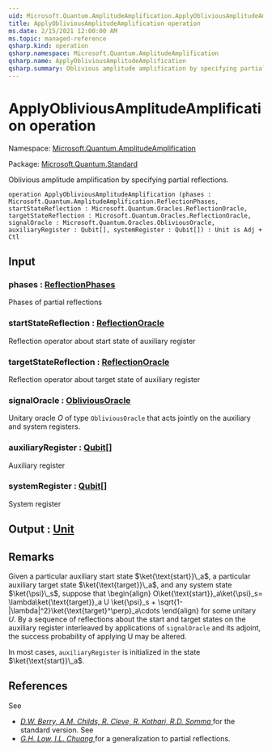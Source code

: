 ```yaml
---
uid: Microsoft.Quantum.AmplitudeAmplification.ApplyObliviousAmplitudeAmplification
title: ApplyObliviousAmplitudeAmplification operation
ms.date: 2/15/2021 12:00:00 AM
ms.topic: managed-reference
qsharp.kind: operation
qsharp.namespace: Microsoft.Quantum.AmplitudeAmplification
qsharp.name: ApplyObliviousAmplitudeAmplification
qsharp.summary: Oblivious amplitude amplification by specifying partial reflections.
---
```


# ApplyObliviousAmplitudeAmplification operation

Namespace: [Microsoft.Quantum.AmplitudeAmplification](xref:Microsoft.Quantum.AmplitudeAmplification)

Package: [Microsoft.Quantum.Standard](https://nuget.org/packages/Microsoft.Quantum.Standard)


Oblivious amplitude amplification by specifying partial reflections.

```qsharp
operation ApplyObliviousAmplitudeAmplification (phases : Microsoft.Quantum.AmplitudeAmplification.ReflectionPhases, startStateReflection : Microsoft.Quantum.Oracles.ReflectionOracle, targetStateReflection : Microsoft.Quantum.Oracles.ReflectionOracle, signalOracle : Microsoft.Quantum.Oracles.ObliviousOracle, auxiliaryRegister : Qubit[], systemRegister : Qubit[]) : Unit is Adj + Ctl
```


## Input

### phases : [ReflectionPhases](xref:Microsoft.Quantum.AmplitudeAmplification.ReflectionPhases)

Phases of partial reflections


### startStateReflection : [ReflectionOracle](xref:Microsoft.Quantum.Oracles.ReflectionOracle)

Reflection operator about start state of auxiliary register


### targetStateReflection : [ReflectionOracle](xref:Microsoft.Quantum.Oracles.ReflectionOracle)

Reflection operator about target state of auxiliary register


### signalOracle : [ObliviousOracle](xref:Microsoft.Quantum.Oracles.ObliviousOracle)

Unitary oracle $O$ of type `ObliviousOracle` that acts jointly on theauxiliary and system registers.


### auxiliaryRegister : [Qubit](xref:microsoft.quantum.lang-ref.qubit)[]

Auxiliary register


### systemRegister : [Qubit](xref:microsoft.quantum.lang-ref.qubit)[]

System register



## Output : [Unit](xref:microsoft.quantum.lang-ref.unit)



## Remarks

Given a particular auxiliary start state $\ket{\text{start}}\_a$, aparticular auxiliary target state $\ket{\text{target}}\_a$, and anysystem state $\ket{\psi}\_s$, suppose that\begin{align}O\ket{\text{start}}\_a\ket{\psi}\_s= \lambda\ket{\text{target}}\_a U \ket{\psi}\_s + \sqrt{1-|\lambda|^2}\ket{\text{target}^\perp}\_a\cdots\end{align}for some unitary $U$.By a sequence of reflections about the start and target states on theauxiliary register interleaved by applications of `signalOracle` and itsadjoint, the success probability of applying U may be altered.In most cases, `auxiliaryRegister` is initialized in the state $\ket{\text{start}}\_a$.

## References

See- [ *D.W. Berry, A.M. Childs, R. Cleve, R. Kothari, R.D. Somma* ](https://arxiv.org/abs/1312.1414)  for the standard version.  See- [ *G.H. Low, I.L. Chuang* ](https://arxiv.org/abs/1610.06546)  for a generalization to partial reflections.